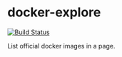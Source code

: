 # docker-explore

[![Build Status](https://travis-ci.com/SyaOS/docker-explore.svg?branch=master)](https://travis-ci.com/SyaOS/docker-explore)

List official docker images in a page.
